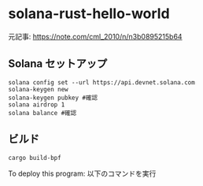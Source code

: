# solana-rust-hello-world

元記事: https://note.com/cml_2010/n/n3b0895215b64

## Solana セットアップ
```
solana config set --url https://api.devnet.solana.com
solana-keygen new
solana-keygen pubkey #確認
solana airdrop 1
solana balance #確認
```

## ビルド
```
cargo build-bpf
```
To deploy this program: 以下のコマンドを実行

